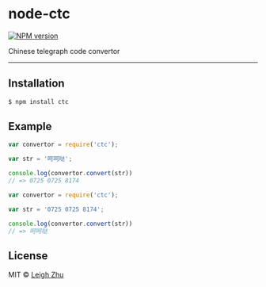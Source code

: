 # node-ctc
[![NPM version](https://img.shields.io/npm/v/node-ctc.svg?style=flat)](https://www.npmjs.org/package/node-ctc)

Chinese telegraph code convertor

------

## Installation

```bash
$ npm install ctc
```

## Example

```js
var convertor = require('ctc');

var str = '呵呵哒';

console.log(convertor.convert(str))
// => 0725 0725 8174
```

```js
var convertor = require('ctc');

var str = '0725 0725 8174';

console.log(convertor.convert(str))
// => 呵呵哒
```

## License

MIT © [Leigh Zhu](#)
